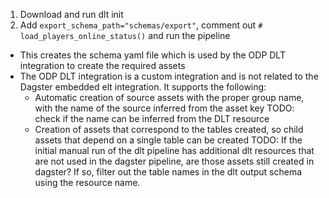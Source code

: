 
1. Download and run dlt init
2. Add `export_schema_path="schemas/export"`, comment out `# load_players_online_status()` and run the pipeline
  * This creates the schema yaml file which is used by the ODP DLT integration to create the required assets
  * The ODP DLT integration is a custom integration and is not related to the Dagster embedded elt integration. It supports the following:
    * Automatic creation of source assets with the proper group name, with the name of the source inferred from the asset key
    TODO: check if the name can be inferred from the DLT resource
    * Creation of assets that correspond to the tables created, so child assets that depend on a single table can be created
  TODO: If the initial manual run of the dlt pipeline has additional dlt resources that are not used in the dagster pipeline, are those assets still created in dagster? If so, filter out the table names in the dlt output schema using the resource name.